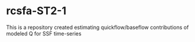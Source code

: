 # rcsfa-ST2-1
This is a repository created estimating quickflow/baseflow contributions of modeled Q for SSF time-series
